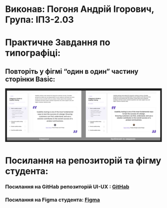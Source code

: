 # Виконав: Погоня Андрій Ігорович, Група: ІПЗ-2.03

# Практичне Завдання по типографіці:

## Повторіть у фігмі “один в один” частину сторінки Basic:

![](images/Снимок%20экрана%202025-04-13%20184854.png)

# Посилання на репозиторій та фігму студента:

### Посилання на GitHab репозиторій UI-UX : [GitHab](https://github.com/Herder1836/UI-UX/tree/main)
### Посилання на Figma студента: [Figma](https://www.figma.com/design/gXMscZVPOcjBmxf7KbFL2f/workshop_8?node-id=0-1&p=f&t=ZYvLkqBhBdPbz7mB-0)
